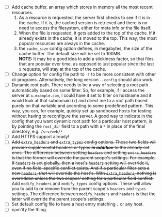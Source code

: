 - [ ] Add cache buffer, an array which stores in memory all the most recent resources.  
    1. As a resource is requested, the server first checks to see if it is in the cache. If it is, the cached version is retrieved and there is no need to access the filesystem, either for meta info or the file itself.
    2. When the file is requested, it gets added to the top of the cache. If it already exists in the cache, it is moved to the top. This way, the most popular resources are always in the cache.
    3. the `cache_size` config option defines, in megabytes, the size of the cache buffer. The default size will be set to 100MB.  
    **NOTE:** It may be a good idea to add a stickiness factor, so that files that are popular over time, as opposed to just popular since the last *x* requests, will stay at the top of the cache.
- [ ] Change option for config file path to `-f` to be more consistent with other cli programs. Alternatively, the long version `--config` should also work.
- [ ] Dynamic root path. There needs to be a way of selecting a root path automatically based on some filter. So, for example, if I access the server at `x.example.com`, I could have it set to filter on hostname and it would look at that subdomain (`x`) and direct me to a root path based purely on that variable and according to some predefined pattern. This way, you can, for example, quickly set up sandboxed hosts for testing without having to reconfigure the server. A good way to indicate in the config that you want dynamic root path for a particular host pattern, is by pointing the `root_dir` field to a path with a `*` in place of the final directory, e.g. `/srv/web/*`
- [ ] Add HTTPS support already!
- [ ] ~~Add `extra_headers` and `extra_types` config options. These two fields will provide supplemental headers or types ***in addition*** to the already set ones. The difference between setting `headers` and setting `extra_headers` is that the former will override the parent scope's settings. For example, if `headers` is set globally, then a host's `headers` setting will override it, even if no field-specific conflict exists. And if a particular filter sets a new `headers`, *that* will override the host's. With `extra_headers`, nothing is overridden unless the two scopes' setting for a particular field conflict.~~  
Add `modify_headers` and `modify_types` config options. These will allow you to add to or remove from the parent scope's `headers` and `types` settings. The difference between `modify_headers` and `headers` is that the latter will override the parent scope's settings.
- [ ] Set default config file to have a host entry matching `.` or any host.
- [ ] npm'ify the thing.

